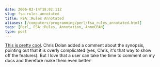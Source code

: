 ```yaml
--- 
date: 2006-02-14T18:02:11Z
slug: fsa-rules-annotated
title: FSA::Rules Annotated
aliases: [/computers/programming/perl/fsa_rules_annotated.html]
tags: [Perl, FSA::Rules, Annotation, AnnoCPAN]
type: post
---
```


[This is pretty cool]. Chris Dolan added a comment about the synopsis, pointing
out that it is overly complicated (yes, Chris, it's that way to show off the
features). But I love that a user can take the time to comment on my docs and
therefore make them even better!

  [This is pretty cool]: http://annocpan.org/~DWHEELER/FSA-Rules-0.23/lib/FSA/Rules.pm
    "FSA::Rules on AnnoCPAN"
